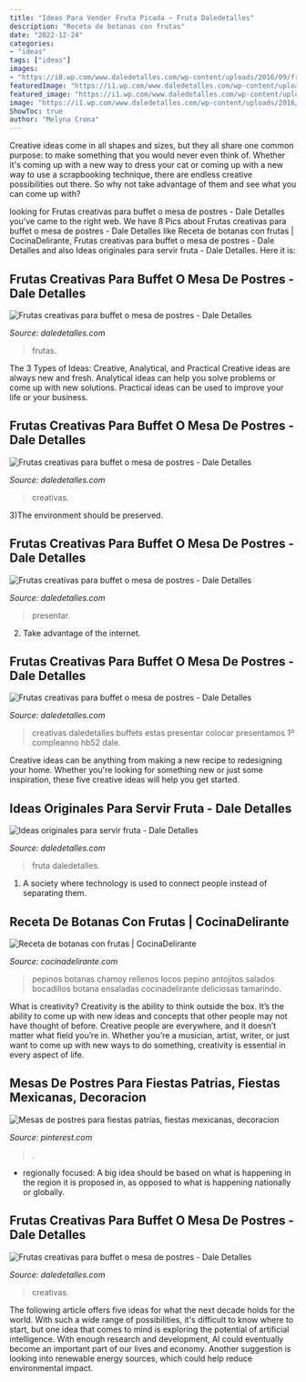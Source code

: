 ```yaml
---
title: "Ideas Para Vender Fruta Picada ~ Fruta Daledetalles"
description: "Receta de botanas con frutas"
date: "2022-12-24"
categories:
- "ideas"
tags: ["ideas"]
images:
- "https://i0.wp.com/www.daledetalles.com/wp-content/uploads/2016/09/fruta-creativa12.jpg"
featuredImage: "https://i1.wp.com/www.daledetalles.com/wp-content/uploads/2016/09/fruta-creativa7.jpg"
featured_image: "https://i1.wp.com/www.daledetalles.com/wp-content/uploads/2016/07/formas-de-servir-fruta12.jpg"
image: "https://i1.wp.com/www.daledetalles.com/wp-content/uploads/2016/09/fruta-creativa7.jpg"
ShowToc: true
author: "Melyna Crona"
---
```



Creative ideas come in all shapes and sizes, but they all share one common purpose: to make something that you would never even think of. Whether it's coming up with a new way to dress your cat or coming up with a new way to use a scrapbooking technique, there are endless creative possibilities out there. So why not take advantage of them and see what you can come up with?

	

		
looking for Frutas creativas para buffet o mesa de postres - Dale Detalles you've came to the right web. We have 8 Pics about Frutas creativas para buffet o mesa de postres - Dale Detalles like Receta de botanas con frutas | CocinaDelirante, Frutas creativas para buffet o mesa de postres - Dale Detalles and also Ideas originales para servir fruta - Dale Detalles. Here it is:
		
    
## Frutas Creativas Para Buffet O Mesa De Postres - Dale Detalles

<img loading=lazy src="https://i1.wp.com/www.daledetalles.com/wp-content/uploads/2016/09/fruta-creativa13.jpg?resize=600%2C450" onerror="this.onerror=null;this.src='https://tse1.mm.bing.net/th?id=OIP.0rXLod4VQYuXeibOrClsVgHaFj&amp;pid=15.1';" alt="Frutas creativas para buffet o mesa de postres - Dale Detalles">

_Source: daledetalles.com_

>frutas. 

	

The 3 Types of Ideas: Creative, Analytical, and Practical
Creative ideas are always new and fresh. Analytical ideas can help you solve problems or come up with new solutions. Practical ideas can be used to improve your life or your business.

    
## Frutas Creativas Para Buffet O Mesa De Postres - Dale Detalles

<img loading=lazy src="https://i0.wp.com/www.daledetalles.com/wp-content/uploads/2016/09/fruta-creativa12.jpg" onerror="this.onerror=null;this.src='https://tse3.mm.bing.net/th?id=OIP.yLJBQQfOCEMpjYLFiEthLwHaFj&amp;pid=15.1';" alt="Frutas creativas para buffet o mesa de postres - Dale Detalles">

_Source: daledetalles.com_

>creativas. 

	

3)The environment should be preserved. 

    
## Frutas Creativas Para Buffet O Mesa De Postres - Dale Detalles

<img loading=lazy src="https://i2.wp.com/www.daledetalles.com/wp-content/uploads/2016/09/fruta-creativa2.jpg?resize=635%2C476" onerror="this.onerror=null;this.src='https://tse3.mm.bing.net/th?id=OIP.5mjBThk1-JLO7TCSu8E2JwHaFj&amp;pid=15.1';" alt="Frutas creativas para buffet o mesa de postres - Dale Detalles">

_Source: daledetalles.com_

>presentar. 

	

2. Take advantage of the internet.

    
## Frutas Creativas Para Buffet O Mesa De Postres - Dale Detalles

<img loading=lazy src="https://i1.wp.com/www.daledetalles.com/wp-content/uploads/2016/09/fruta-creativa7.jpg" onerror="this.onerror=null;this.src='https://tse4.mm.bing.net/th?id=OIP.1kiGmDfEuwiPyAxtrgqAvAHaHb&amp;pid=15.1';" alt="Frutas creativas para buffet o mesa de postres - Dale Detalles">

_Source: daledetalles.com_

>creativas daledetalles buffets estas presentar colocar presentamos 1º compleanno hb52 dale. 

	

Creative ideas can be anything from making a new recipe to redesigning your home. Whether you're looking for something new or just some inspiration, these five creative ideas will help you get started.

    
## Ideas Originales Para Servir Fruta - Dale Detalles

<img loading=lazy src="https://i1.wp.com/www.daledetalles.com/wp-content/uploads/2016/07/formas-de-servir-fruta12.jpg" onerror="this.onerror=null;this.src='https://tse3.mm.bing.net/th?id=OIP.-TL1J-EnSZcwfyq2iq9_8QHaE1&amp;pid=15.1';" alt="Ideas originales para servir fruta - Dale Detalles">

_Source: daledetalles.com_

>fruta daledetalles. 

	

1. A society where technology is used to connect people instead of separating them.

    
## Receta De Botanas Con Frutas | CocinaDelirante

<img loading=lazy src="https://cdn2.cocinadelirante.com/sites/default/files/styles/gallerie/public/images/2016/08/botanas1.jpg" onerror="this.onerror=null;this.src='https://tse1.mm.bing.net/th?id=OIP.HEIST7LHBL_8f_2xCTv_RwHaHB&amp;pid=15.1';" alt="Receta de botanas con frutas | CocinaDelirante">

_Source: cocinadelirante.com_

>pepinos botanas chamoy rellenos locos pepino antojitos salados bocadillos botana ensaladas cocinadelirante deliciosas tamarindo. 

	

What is creativity?
Creativity is the ability to think outside the box. It’s the ability to come up with new ideas and concepts that other people may not have thought of before. Creative people are everywhere, and it doesn’t matter what field you’re in. Whether you’re a musician, artist, writer, or just want to come up with new ways to do something, creativity is essential in every aspect of life.

    
## Mesas De Postres Para Fiestas Patrias, Fiestas Mexicanas, Decoracion

<img loading=lazy src="https://i.pinimg.com/736x/be/3c/2c/be3c2cee147c0999363896b02c0261b1.jpg?b=t" onerror="this.onerror=null;this.src='https://tse2.mm.bing.net/th?id=OIP.WoinxWb0MjId-j4th66VmgHaMQ&amp;pid=15.1';" alt="Mesas de postres para fiestas patrias, fiestas mexicanas, decoracion">

_Source: pinterest.com_

>. 

	

- regionally focused: A big idea should be based on what is happening in the region it is proposed in, as opposed to what is happening nationally or globally.

    
## Frutas Creativas Para Buffet O Mesa De Postres - Dale Detalles

<img loading=lazy src="https://i2.wp.com/www.daledetalles.com/wp-content/uploads/2016/09/fruta-creativa2.jpg" onerror="this.onerror=null;this.src='https://tse2.mm.bing.net/th?id=OIP.GtNRCnHH-n1EFQTglMHNGAHaFj&amp;pid=15.1';" alt="Frutas creativas para buffet o mesa de postres - Dale Detalles">

_Source: daledetalles.com_

>creativas. 

	

The following article offers five ideas for what the next decade holds for the world. With such a wide range of possibilities, it's difficult to know where to start, but one idea that comes to mind is exploring the potential of artificial intelligence. With enough research and development, AI could eventually become an important part of our lives and economy. Another suggestion is looking into renewable energy sources, which could help reduce environmental impact.

